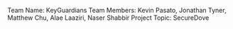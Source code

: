 Team Name: KeyGuardians
Team Members: Kevin Pasato, Jonathan Tyner, Matthew Chu, Alae Laaziri, Naser Shabbir
Project Topic: SecureDove
